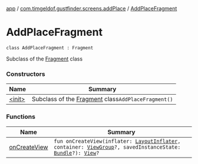 [app](../../index.md) / [com.timgeldof.gustfinder.screens.addPlace](../index.md) / [AddPlaceFragment](./index.md)

# AddPlaceFragment

`class AddPlaceFragment : Fragment`

Subclass of the [Fragment](#) class

### Constructors

| Name | Summary |
|---|---|
| [&lt;init&gt;](-init-.md) | Subclass of the [Fragment](#) class`AddPlaceFragment()` |

### Functions

| Name | Summary |
|---|---|
| [onCreateView](on-create-view.md) | `fun onCreateView(inflater: `[`LayoutInflater`](https://developer.android.com/reference/android/view/LayoutInflater.html)`, container: `[`ViewGroup`](https://developer.android.com/reference/android/view/ViewGroup.html)`?, savedInstanceState: `[`Bundle`](https://developer.android.com/reference/android/os/Bundle.html)`?): `[`View`](https://developer.android.com/reference/android/view/View.html)`?` |
